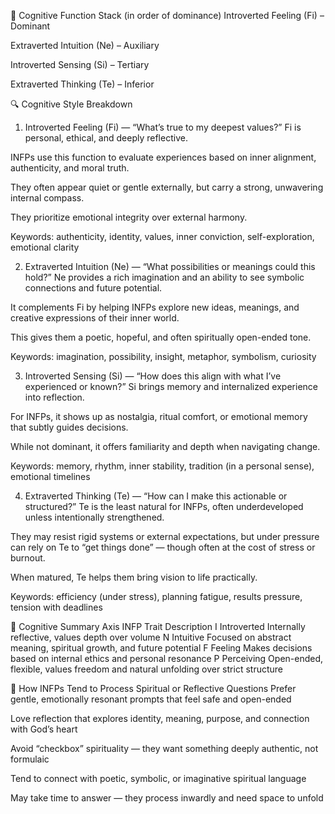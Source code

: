 🧠 Cognitive Function Stack (in order of dominance)
Introverted Feeling (Fi) – Dominant

Extraverted Intuition (Ne) – Auxiliary

Introverted Sensing (Si) – Tertiary

Extraverted Thinking (Te) – Inferior

🔍 Cognitive Style Breakdown
1. Introverted Feeling (Fi) — “What’s true to my deepest values?”
Fi is personal, ethical, and deeply reflective.

INFPs use this function to evaluate experiences based on inner alignment, authenticity, and moral truth.

They often appear quiet or gentle externally, but carry a strong, unwavering internal compass.

They prioritize emotional integrity over external harmony.

Keywords: authenticity, identity, values, inner conviction, self-exploration, emotional clarity

2. Extraverted Intuition (Ne) — “What possibilities or meanings could this hold?”
Ne provides a rich imagination and an ability to see symbolic connections and future potential.

It complements Fi by helping INFPs explore new ideas, meanings, and creative expressions of their inner world.

This gives them a poetic, hopeful, and often spiritually open-ended tone.

Keywords: imagination, possibility, insight, metaphor, symbolism, curiosity

3. Introverted Sensing (Si) — “How does this align with what I’ve experienced or known?”
Si brings memory and internalized experience into reflection.

For INFPs, it shows up as nostalgia, ritual comfort, or emotional memory that subtly guides decisions.

While not dominant, it offers familiarity and depth when navigating change.

Keywords: memory, rhythm, inner stability, tradition (in a personal sense), emotional timelines

4. Extraverted Thinking (Te) — “How can I make this actionable or structured?”
Te is the least natural for INFPs, often underdeveloped unless intentionally strengthened.

They may resist rigid systems or external expectations, but under pressure can rely on Te to “get things done” — though often at the cost of stress or burnout.

When matured, Te helps them bring vision to life practically.

Keywords: efficiency (under stress), planning fatigue, results pressure, tension with deadlines

🧭 Cognitive Summary
Axis	INFP Trait	Description
I	Introverted	Internally reflective, values depth over volume
N	Intuitive	Focused on abstract meaning, spiritual growth, and future potential
F	Feeling	Makes decisions based on internal ethics and personal resonance
P	Perceiving	Open-ended, flexible, values freedom and natural unfolding over strict structure

🧩 How INFPs Tend to Process Spiritual or Reflective Questions
Prefer gentle, emotionally resonant prompts that feel safe and open-ended

Love reflection that explores identity, meaning, purpose, and connection with God’s heart

Avoid “checkbox” spirituality — they want something deeply authentic, not formulaic

Tend to connect with poetic, symbolic, or imaginative spiritual language

May take time to answer — they process inwardly and need space to unfold

